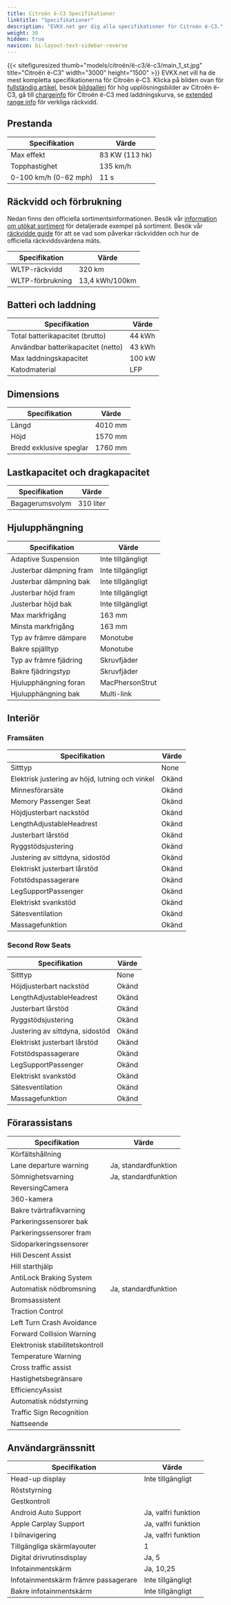 ```yaml
---
title: Citroën ë-C3 Specifikationer
linktitle: "Specifikationer"
description: "EVKX.net ger dig alla specifikationer för Citroën ë-C3."
weight: 30
hidden: true
navicon: bi-layout-text-sidebar-reverse
---
```

<!-- markdownlint-disable MD033 -->
<!-- markdownlint-disable MD010 -->
{{< sitefiguresized thumb="models/citroën/ë-c3/ë-c3/main_1_st.jpg" title="Citroën ë-C3" width="3000" height="1500" >}}
EVKX.net vill ha de mest kompletta specifikationerna för Citroën ë-C3. Klicka på bilden ovan för [fullständig artikel](../), besök [bildgalleri](../gallery/) för hög upplösningsbilder av Citroën ë-C3, gå till [chargeinfo](../chargecurve/) för Citroën ë-C3 med laddningskurva, se [extended range info](../rangeandconsumption/) för verkliga räckvidd.


## Prestanda

<table class="table table-striped border">
	<thead>
			<tr>
			<th>
				Specifikation
			</th>
			<th>
				Värde
			</th>
			</tr>
	</thead>
	<tbody>
		<tr>
			<td>
				Max effekt
			</td>
			<td>
				83 KW (113 hk)
			</td>
		</tr>
		<tr>
			<td>
				Topphastighet
			</td>
			<td>
				135 km/h
			</td>
		</tr>
		<tr>
			<td>
				0-100 km/h (0-62 mph)
			</td>
			<td>
				11 s
			</td>
		</tr>
	</tbody>
</table>



## Räckvidd och förbrukning

Nedan finns den officiella sortimentsinformationen. Besök vår [information om utökat sortiment](../rangeandconsumption/) för detaljerade exempel på sortiment. Besök vår [räckvidde guide](../../../../../guides/understandingrange/) för att se vad som påverkar räckvidden och hur de officiella räckviddsvärdena mäts.
<table class="table table-striped border">
	<thead>
			<tr>
			<th>
				Specifikation
			</th>
			<th>
				Värde
			</th>
			</tr>
	</thead>
	<tbody>
		<tr>
			<td>
				WLTP-räckvidd
			</td>
			<td>
				320 km
			</td>
		</tr>
		<tr>
			<td>
				WLTP-förbrukning
			</td>
			<td>
				13,4 kWh/100km
			</td>
		</tr>
	</tbody>
</table>



## Batteri och laddning

<table class="table table-striped border">
	<thead>
			<tr>
			<th>
				Specifikation
			</th>
			<th>
				Värde
			</th>
			</tr>
	</thead>
	<tbody>
		<tr>
			<td>
				Total batterikapacitet (brutto)
			</td>
			<td>
				44 kWh
			</td>
		</tr>
		<tr>
			<td>
				Användbar batterikapacitet (netto)
			</td>
			<td>
				43 kWh
			</td>
		</tr>
		<tr>
			<td>
				Max laddningskapacitet
			</td>
			<td>
				100 kW
			</td>
		</tr>
		<tr>
			<td>
				Katodmaterial
			</td>
			<td>
				LFP
			</td>
		</tr>
	</tbody>
</table>



## Dimensions

<table class="table table-striped border">
	<thead>
			<tr>
			<th>
				Specifikation
			</th>
			<th>
				Värde
			</th>
			</tr>
	</thead>
	<tbody>
		<tr>
			<td>
				Längd
			</td>
			<td>
				4010 mm
			</td>
		</tr>
		<tr>
			<td>
				Höjd
			</td>
			<td>
				1570 mm
			</td>
		</tr>
		<tr>
			<td>
				Bredd exklusive speglar
			</td>
			<td>
				1760 mm
			</td>
		</tr>
	</tbody>
</table>

## Lastkapacitet och dragkapacitet

<table class="table table-striped border">
	<thead>
			<tr>
			<th>
				Specifikation
			</th>
			<th>
				Värde
			</th>
			</tr>
	</thead>
	<tbody>
		<tr>
			<td>
				Bagagerumsvolym
			</td>
			<td>
				310 liter
			</td>
		</tr>
	</tbody>
</table>

## Hjulupphängning

<table class="table table-striped border">
	<thead>
			<tr>
			<th>
				Specifikation
			</th>
			<th>
				Värde
			</th>
			</tr>
	</thead>
	<tbody>
		<tr>
			<td>
				Adaptive Suspension
			</td>
			<td>
				Inte tillgängligt
			</td>
		</tr>
		<tr>
			<td>
				Justerbar dämpning fram
			</td>
			<td>
				Inte tillgängligt
			</td>
		</tr>
		<tr>
			<td>
				Justerbar dämpning bak
			</td>
			<td>
				Inte tillgängligt
			</td>
		</tr>
		<tr>
			<td>
				Justerbar höjd fram
			</td>
			<td>
				Inte tillgängligt
			</td>
		</tr>
		<tr>
			<td>
				Justerbar höjd bak
			</td>
			<td>
				Inte tillgängligt
			</td>
		</tr>
		<tr>
			<td>
				Max markfrigång
			</td>
			<td>
				163 mm
			</td>
		</tr>
		<tr>
			<td>
				Minsta markfrigång
			</td>
			<td>
				163 mm
			</td>
		</tr>
		<tr>
			<td>
				Typ av främre dämpare
			</td>
			<td>
				Monotube
			</td>
		</tr>
		<tr>
			<td>
				Bakre spjälltyp
			</td>
			<td>
				Monotube
			</td>
		</tr>
		<tr>
			<td>
				Typ av främre fjädring
			</td>
			<td>
				Skruvfjäder
			</td>
		</tr>
		<tr>
			<td>
				Bakre fjädringstyp
			</td>
			<td>
				Skruvfjäder
			</td>
		</tr>
		<tr>
			<td>
				Hjulupphängning foran
			</td>
			<td>
				MacPhersonStrut
			</td>
		</tr>
		<tr>
			<td>
				Hjulupphängning bak
			</td>
			<td>
				Multi-link
			</td>
		</tr>
	</tbody>
</table>

## Interiör


### Framsäten

<table class="table table-striped border">
	<thead>
			<tr>
			<th>
				Specifikation
			</th>
			<th>
				Värde
			</th>
			</tr>
	</thead>
	<tbody>
		<tr>
			<td>
				Sitttyp
			</td>
			<td>
				None
			</td>
		</tr>
		<tr>
			<td>
				Elektrisk justering av höjd, lutning och vinkel
			</td>
			<td>
				Okänd
			</td>
		</tr>
		<tr>
			<td>
				Minnesförarsäte
			</td>
			<td>
				Okänd
			</td>
		</tr>
		<tr>
			<td>
				Memory Passenger Seat
			</td>
			<td>
				Okänd
			</td>
		</tr>
		<tr>
			<td>
				Höjdjusterbart nackstöd
			</td>
			<td>
				Okänd
			</td>
		</tr>
		<tr>
			<td>
				LengthAdjustableHeadrest
			</td>
			<td>
				Okänd
			</td>
		</tr>
		<tr>
			<td>
				Justerbart lårstöd
			</td>
			<td>
				Okänd
			</td>
		</tr>
		<tr>
			<td>
				Ryggstödsjustering
			</td>
			<td>
				Okänd
			</td>
		</tr>
		<tr>
			<td>
				Justering av sittdyna, sidostöd
			</td>
			<td>
				Okänd
			</td>
		</tr>
		<tr>
			<td>
				Elektriskt justerbart lårstöd
			</td>
			<td>
				Okänd
			</td>
		</tr>
		<tr>
			<td>
				Fotstödspassagerare
			</td>
			<td>
				Okänd
			</td>
		</tr>
		<tr>
			<td>
				LegSupportPassenger
			</td>
			<td>
				Okänd
			</td>
		</tr>
		<tr>
			<td>
				Elektriskt svankstöd
			</td>
			<td>
				Okänd
			</td>
		</tr>
		<tr>
			<td>
				Sätesventilation
			</td>
			<td>
				Okänd
			</td>
		</tr>
		<tr>
			<td>
				Massagefunktion
			</td>
			<td>
				Okänd
			</td>
		</tr>
	</tbody>
</table>

### Second Row Seats

<table class="table table-striped border">
	<thead>
			<tr>
			<th>
				Specifikation
			</th>
			<th>
				Värde
			</th>
			</tr>
	</thead>
	<tbody>
		<tr>
			<td>
				Sitttyp
			</td>
			<td>
				None
			</td>
		</tr>
		<tr>
			<td>
				Höjdjusterbart nackstöd
			</td>
			<td>
				Okänd
			</td>
		</tr>
		<tr>
			<td>
				LengthAdjustableHeadrest
			</td>
			<td>
				Okänd
			</td>
		</tr>
		<tr>
			<td>
				Justerbart lårstöd
			</td>
			<td>
				Okänd
			</td>
		</tr>
		<tr>
			<td>
				Ryggstödsjustering
			</td>
			<td>
				Okänd
			</td>
		</tr>
		<tr>
			<td>
				Justering av sittdyna, sidostöd
			</td>
			<td>
				Okänd
			</td>
		</tr>
		<tr>
			<td>
				Elektriskt justerbart lårstöd
			</td>
			<td>
				Okänd
			</td>
		</tr>
		<tr>
			<td>
				Fotstödspassagerare
			</td>
			<td>
				Okänd
			</td>
		</tr>
		<tr>
			<td>
				LegSupportPassenger
			</td>
			<td>
				Okänd
			</td>
		</tr>
		<tr>
			<td>
				Elektriskt svankstöd
			</td>
			<td>
				Okänd
			</td>
		</tr>
		<tr>
			<td>
				Sätesventilation
			</td>
			<td>
				Okänd
			</td>
		</tr>
		<tr>
			<td>
				Massagefunktion
			</td>
			<td>
				Okänd
			</td>
		</tr>
	</tbody>
</table>

## Förarassistans

<table class="table table-striped border">
	<thead>
			<tr>
			<th>
				Specifikation
			</th>
			<th>
				Värde
			</th>
			</tr>
	</thead>
	<tbody>
		<tr>
			<td>
				Körfältshållning
			</td>
			<td>
			</td>
		</tr>
		<tr>
			<td>
				Lane departure warning
			</td>
			<td>
				Ja, standardfunktion
			</td>
		</tr>
		<tr>
			<td>
				Sömnighetsvarning
			</td>
			<td>
				Ja, standardfunktion
			</td>
		</tr>
		<tr>
			<td>
				ReversingCamera
			</td>
			<td>
			</td>
		</tr>
		<tr>
			<td>
				360-kamera
			</td>
			<td>
			</td>
		</tr>
		<tr>
			<td>
				Bakre tvärtrafikvarning
			</td>
			<td>
			</td>
		</tr>
		<tr>
			<td>
				Parkeringssensorer bak
			</td>
			<td>
			</td>
		</tr>
		<tr>
			<td>
				Parkeringssensorer fram
			</td>
			<td>
			</td>
		</tr>
		<tr>
			<td>
				Sidoparkeringssensorer
			</td>
			<td>
			</td>
		</tr>
		<tr>
			<td>
				Hill Descent Assist
			</td>
			<td>
			</td>
		</tr>
		<tr>
			<td>
				Hill starthjälp
			</td>
			<td>
			</td>
		</tr>
		<tr>
			<td>
				AntiLock Braking System
			</td>
			<td>
			</td>
		</tr>
		<tr>
			<td>
				Automatisk nödbromsning
			</td>
			<td>
				Ja, standardfunktion
			</td>
		</tr>
		<tr>
			<td>
				Bromsassistent
			</td>
			<td>
			</td>
		</tr>
		<tr>
			<td>
				Traction Control
			</td>
			<td>
			</td>
		</tr>
		<tr>
			<td>
				Left Turn Crash Avoidance
			</td>
			<td>
			</td>
		</tr>
		<tr>
			<td>
				Forward Collision Warning
			</td>
			<td>
			</td>
		</tr>
		<tr>
			<td>
				Elektronisk stabilitetskontroll
			</td>
			<td>
			</td>
		</tr>
		<tr>
			<td>
				Temperature Warning
			</td>
			<td>
			</td>
		</tr>
		<tr>
			<td>
				Cross traffic assist
			</td>
			<td>
			</td>
		</tr>
		<tr>
			<td>
				Hastighetsbegränsare
			</td>
			<td>
			</td>
		</tr>
		<tr>
			<td>
				EfficiencyAssist
			</td>
			<td>
			</td>
		</tr>
		<tr>
			<td>
				Automatisk nödstyrning
			</td>
			<td>
			</td>
		</tr>
		<tr>
			<td>
				Traffic Sign Recognition
			</td>
			<td>
			</td>
		</tr>
		<tr>
			<td>
				Nattseende
			</td>
			<td>
			</td>
		</tr>
	</tbody>
</table>

## Användargränssnitt

<table class="table table-striped border">
	<thead>
			<tr>
			<th>
				Specifikation
			</th>
			<th>
				Värde
			</th>
			</tr>
	</thead>
	<tbody>
		<tr>
			<td>
				Head-up display
			</td>
			<td>
				Inte tillgängligt
			</td>
		</tr>
		<tr>
			<td>
				Röststyrning
			</td>
			<td>
			</td>
		</tr>
		<tr>
			<td>
				Gestkontroll
			</td>
			<td>
			</td>
		</tr>
		<tr>
			<td>
				Android Auto Support
			</td>
			<td>
				Ja, valfri funktion
			</td>
		</tr>
		<tr>
			<td>
				Apple Carplay Support
			</td>
			<td>
				Ja, valfri funktion
			</td>
		</tr>
		<tr>
			<td>
				I bilnavigering
			</td>
			<td>
				Ja, valfri funktion
			</td>
		</tr>
		<tr>
			<td>
				Tillgängliga skärmlayouter
			</td>
			<td>
				1
			</td>
		</tr>
		<tr>
			<td>
				Digital drivrutinsdisplay
			</td>
			<td>
				Ja, 5
			</td>
		</tr>
		<tr>
			<td>
				Infotainmentskärm
			</td>
			<td>
				Ja, 10,25
			</td>
		</tr>
		<tr>
			<td>
				Infotainmentskärm främre passagerare
			</td>
			<td>
				Inte tillgängligt
			</td>
		</tr>
		<tr>
			<td>
				Bakre infotainmentskärm
			</td>
			<td>
				Inte tillgängligt
			</td>
		</tr>
	</tbody>
</table>
